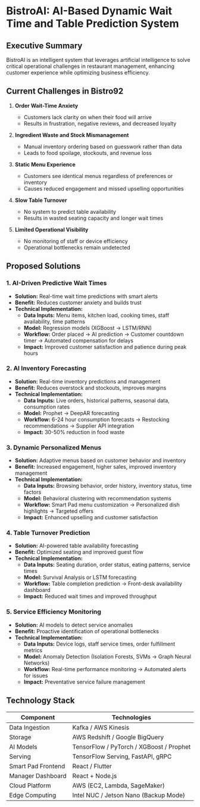 # BistroAI: AI-Based Dynamic Wait Time and Table Prediction System

## Executive Summary

BistroAI is an intelligent system that leverages artificial intelligence to solve critical operational challenges in restaurant management, enhancing customer experience while optimizing business efficiency.

## Current Challenges in Bistro92

1. **Order Wait-Time Anxiety**

   - Customers lack clarity on when their food will arrive
   - Results in frustration, negative reviews, and decreased loyalty

2. **Ingredient Waste and Stock Mismanagement**

   - Manual inventory ordering based on guesswork rather than data
   - Leads to food spoilage, stockouts, and revenue loss

3. **Static Menu Experience**

   - Customers see identical menus regardless of preferences or inventory
   - Causes reduced engagement and missed upselling opportunities

4. **Slow Table Turnover**

   - No system to predict table availability
   - Results in wasted seating capacity and longer wait times

5. **Limited Operational Visibility**
   - No monitoring of staff or device efficiency
   - Operational bottlenecks remain undetected

## Proposed Solutions

### 1. AI-Driven Predictive Wait Times

- **Solution:** Real-time wait time predictions with smart alerts
- **Benefit:** Reduces customer anxiety and builds trust
- **Technical Implementation:**
  - **Data Inputs:** Menu items, kitchen load, cooking times, staff availability, time patterns
  - **Model:** Regression models (XGBoost → LSTM/RNN)
  - **Workflow:** Order placed → AI prediction → Customer countdown timer → Automated compensation for delays
  - **Impact:** Improved customer satisfaction and patience during peak hours

### 2. AI Inventory Forecasting

- **Solution:** Real-time inventory predictions and management
- **Benefit:** Reduces overstock and stockouts, improves margins
- **Technical Implementation:**
  - **Data Inputs:** Live orders, historical patterns, seasonal data, consumption rates
  - **Model:** Prophet → DeepAR forecasting
  - **Workflow:** 6-24 hour consumption forecasts → Restocking recommendations → Supplier API integration
  - **Impact:** 30-50% reduction in food waste

### 3. Dynamic Personalized Menus

- **Solution:** Adaptive menus based on customer behavior and inventory
- **Benefit:** Increased engagement, higher sales, improved inventory management
- **Technical Implementation:**
  - **Data Inputs:** Browsing behavior, order history, inventory status, time factors
  - **Model:** Behavioral clustering with recommendation systems
  - **Workflow:** Smart Pad menu customization → Personalized dish highlights → Targeted offers
  - **Impact:** Enhanced upselling and customer satisfaction

### 4. Table Turnover Prediction

- **Solution:** AI-powered table availability forecasting
- **Benefit:** Optimized seating and improved guest flow
- **Technical Implementation:**
  - **Data Inputs:** Seating duration, order status, eating patterns, service times
  - **Model:** Survival Analysis or LSTM forecasting
  - **Workflow:** Table completion prediction → Front-desk availability dashboard
  - **Impact:** Reduced wait times and improved throughput

### 5. Service Efficiency Monitoring

- **Solution:** AI models to detect service anomalies
- **Benefit:** Proactive identification of operational bottlenecks
- **Technical Implementation:**
  - **Data Inputs:** Device logs, staff service times, order fulfillment metrics
  - **Model:** Anomaly Detection (Isolation Forests, SVMs → Graph Neural Networks)
  - **Workflow:** Real-time performance monitoring → Automated alerts for issues
  - **Impact:** Preventative service failure management

## Technology Stack

| Component          | Technologies                             |
| ------------------ | ---------------------------------------- |
| Data Ingestion     | Kafka / AWS Kinesis                      |
| Storage            | AWS Redshift / Google BigQuery           |
| AI Models          | TensorFlow / PyTorch / XGBoost / Prophet |
| Serving            | TensorFlow Serving, FastAPI, gRPC        |
| Smart Pad Frontend | React / Flutter                          |
| Manager Dashboard  | React + Node.js                          |
| Cloud Platform     | AWS (EC2, Lambda, SageMaker)             |
| Edge Computing     | Intel NUC / Jetson Nano (Backup Mode)    |

